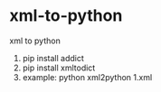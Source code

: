 # xml-to-python
xml to python
1. pip install addict
2. pip install xmltodict
3. example:
   python xml2python 1.xml
